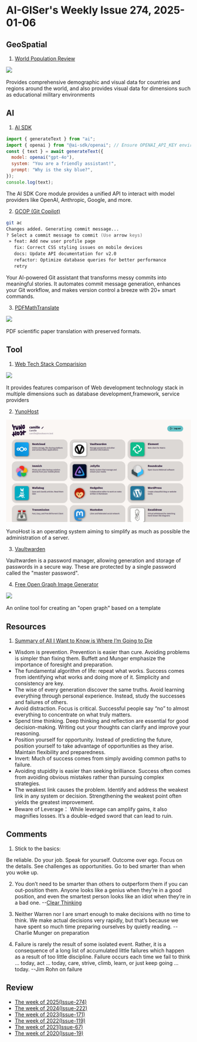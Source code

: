 # AI-GISer's Weekly Issue 274, 2025-01-06

## GeoSpatial

1. [World Population Review](https://worldpopulationreview.com/)

![](https://imgs.zhubai.love/8de298fef69141c984d28f73d3049f6a_2192261542853668864.png)

Provides comprehensive demographic and visual data for countries and regions around the world, and also provides visual data for dimensions such as educational military environments

## AI

1. [AI SDK](https://github.com/vercel/ai)

```js
import { generateText } from "ai";
import { openai } from "@ai-sdk/openai"; // Ensure OPENAI_API_KEY environment variable is set
const { text } = await generateText({
  model: openai("gpt-4o"),
  system: "You are a friendly assistant!",
  prompt: "Why is the sky blue?",
});
console.log(text);
```

The AI SDK Core module provides a unified API to interact with model providers like OpenAI, Anthropic, Google, and more.

2. [GCOP (Git Copilot)](https://github.com/Undertone0809/gcop)

```zsh
git ac
Changes added. Generating commit message...
? Select a commit message to commit (Use arrow keys)
 » feat: Add new user profile page
   fix: Correct CSS styling issues on mobile devices
   docs: Update API documentation for v2.0
   refactor: Optimize database queries for better performance
   retry
```

Your AI-powered Git assistant that transforms messy commits into meaningful stories. It automates commit message generation, enhances your Git workflow, and makes version control a breeze with 20+ smart commands.

3. [PDFMathTranslate](https://github.com/Byaidu/PDFMathTranslate)

![](https://github.com/Byaidu/PDFMathTranslate/raw/main/docs/images/preview.gif)

PDF scientific paper translation with preserved formats.

## Tool

1. [Web Tech Stack Comparision](https://bejamas.com/compare)

![](https://imgs.zhubai.love/79f70d48045948b8a2d0008fe1ef068c_2192261542853668864.png)

It provides features comparison of Web development technology stack in multiple dimensions such as database development,framework, service providers

2. [YunoHost](https://github.com/YunoHost/yunohost)

![](https://raw.githubusercontent.com/YunoHost/doc/master/images/user_panel.jpg)

YunoHost is an operating system aiming to simplify as much as possible the administration of a server.

3. [Vaultwarden](https://github.com/dani-garcia/vaultwarden)

Vaultwarden is a password manager, allowing generation and storage of passwords in a secure way. These are protected by a single password called the "master password".

4. [Free Open Graph Image Generator](https://og.indiehub.best/)

![](https://cdn.beekka.com/blogimg/asset/202412/bg2024122507.webp)

An online tool for creating an "open graph" based on a template

## Resources

1. [Summary of All I Want to Know is Where I’m Going to Die](https://fs.blog/summary-bevelin-all-i-want-to-know/)

- Wisdom is prevention. Prevention is easier than cure. Avoiding problems is simpler than fixing them. Buffett and Munger emphasize the importance of foresight and preparation.
- The fundamental algorithm of life: repeat what works. Success comes from identifying what works and doing more of it. Simplicity and consistency are key.
- The wise of every generation discover the same truths. Avoid learning everything through personal experience. Instead, study the successes and failures of others.
- Avoid distraction. Focus is critical. Successful people say “no” to almost everything to concentrate on what truly matters.
- Spend time thinking. Deep thinking and reflection are essential for good decision-making. Writing out your thoughts can clarify and improve your reasoning.
- Position yourself for opportunity. Instead of predicting the future, position yourself to take advantage of opportunities as they arise. Maintain flexibility and preparedness.
- Invert: Much of success comes from simply avoiding common paths to failure.
- Avoiding stupidity is easier than seeking brilliance. Success often comes from avoiding obvious mistakes rather than pursuing complex strategies.
- The weakest link causes the problem. Identify and address the weakest link in any system or decision. Strengthening the weakest point often yields the greatest improvement.
- Beware of Leverage： While leverage can amplify gains, it also magnifies losses. It’s a double-edged sword that can lead to ruin.

## Comments

1. Stick to the basics:

Be reliable.
Do your job.
Speak for yourself.
Outcome over ego.
Focus on the details.
See challenges as opportunities.
Go to bed smarter than when you woke up.

2. You don’t need to be smarter than others to outperform them if you can out-position them. Anyone looks like a genius when they’re in a good position, and even the smartest person looks like an idiot when they’re in a bad one. --[Clear Thinking](https://fs.blog/clear/)

3. Neither Warren nor I are smart enough to make decisions with no time to think. We make actual decisions very rapidly, but that’s because we have spent so much time preparing ourselves by quietly reading. --Charlie Munger on preparation

4. Failure is rarely the result of some isolated event. Rather, it is a consequence of a long list of accumulated little failures which happen as a result of too little discipline. Failure occurs each time we fail to think … today, act … today, care, strive, climb, learn, or just keep going … today. --Jim Rohn on failure

## Review

- [The week of 2025(Issue-274)](../2025/issue-274.md)
- [The week of 2024(Issue-222)](../2024/issue-222.md)
- [The week of 2023(Issue-171)](../2023/issue-171.md)
- [The week of 2022(Issue-119)](../2022/issue-119.md)
- [The week of 2021(Issue-67)](../2021/issue-67.md)
- [The week of 2020(Issue-19)](../2020/issue-19.md)
